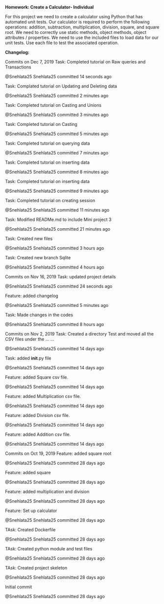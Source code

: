 **Homework: Create a Calculator- Individual**

For this project we need to create a calculator using Python that has automated unit tests.  Our calculator is required to perform the following operations: addition, subtraction, multiplication, division, square, and square root.  We need to correctly use static methods, object methods, object attributes / properties.   We need to use the included files to load data for our unit tests.  Use each file to test the associated operation.   



**Changelog:**

Commits on Dec 7, 2019
Task: Completed tutorial on Raw queries and Transactions

@Snehlata25
Snehlata25 committed 14 seconds ago
  
Task: Complated tutorial on Updating and Deleting data

@Snehlata25
Snehlata25 committed 2 minutes ago
  
Task: Completed tutorial on Casting and Unions

@Snehlata25
Snehlata25 committed 3 minutes ago
  
Task: Completed tutorial on Casting

@Snehlata25
Snehlata25 committed 5 minutes ago
  
Task: Completed tutorial on querying data

@Snehlata25
Snehlata25 committed 7 minutes ago
  
Task: Completed tutorial on inserting data

@Snehlata25
Snehlata25 committed 8 minutes ago
  
Task: Completed tutorial on inserting data

@Snehlata25
Snehlata25 committed 9 minutes ago
  
Task: Completed tutorial on creating session

@Snehlata25
Snehlata25 committed 11 minutes ago
  
Task: Modified READMe.md to include Mini project 3

@Snehlata25
Snehlata25 committed 21 minutes ago
 
Task: Created new files

@Snehlata25
Snehlata25 committed 3 hours ago
 
Task: Created new branch Sqlite

@Snehlata25
Snehlata25 committed 4 hours ago


Commits on Nov 16, 2019
Task: updated project details

@Snehlata25
Snehlata25 committed 24 seconds ago
  
Feature: added changelog

@Snehlata25
Snehlata25 committed 5 minutes ago
  
Task: Made changes in the codes

@Snehlata25
Snehlata25 committed 8 hours ago
 
Commits on Nov 2, 2019
Task: Created a directory Test and moved all the CSV files under the … …

@Snehlata25
Snehlata25 committed 14 days ago
 
Task: added __init__.py file

@Snehlata25
Snehlata25 committed 14 days ago
 
Feature: added Square csv file.

@Snehlata25
Snehlata25 committed 14 days ago
 
Feature: added Multiplication csv file.

@Snehlata25
Snehlata25 committed 14 days ago
 
Feature: added Division csv file.

@Snehlata25
Snehlata25 committed 14 days ago
 
Feature: added Addition csv file.

@Snehlata25
Snehlata25 committed 14 days ago
 
Commits on Oct 19, 2019
Feature: added square root

@Snehlata25
Snehlata25 committed 28 days ago
 
Feature: added square

@Snehlata25
Snehlata25 committed 28 days ago
 
Feature: added multiplication and division

@Snehlata25
Snehlata25 committed 28 days ago
 
Feature: Set up calculator

@Snehlata25
Snehlata25 committed 28 days ago
 
TAsk: Created Dockerfile

@Snehlata25
Snehlata25 committed 28 days ago
 
TAsk: Created python module and test files

@Snehlata25
Snehlata25 committed 28 days ago
 
TAsk: Created project skeleton

@Snehlata25
Snehlata25 committed 28 days ago
 
Initial commit

@Snehlata25
Snehlata25 committed 28 days ago
